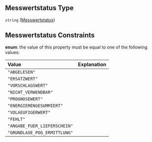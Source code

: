 ## Messwertstatus Type

`string` ([Messwertstatus](messwertstatus.md))

## Messwertstatus Constraints

**enum**: the value of this property must be equal to one of the following values:

| Value                        | Explanation |
| :--------------------------- | :---------- |
| `"ABGELESEN"`                |             |
| `"ERSATZWERT"`               |             |
| `"VORSCHLAGSWERT"`           |             |
| `"NICHT_VERWENDBAR"`         |             |
| `"PROGNOSEWERT"`             |             |
| `"ENERGIEMENGESUMMIERT"`     |             |
| `"VOLAEUFIGERWERT"`          |             |
| `"FEHLT"`                    |             |
| `"ANGABE_FUER_LIEFERSCHEIN"` |             |
| `"GRUNDLAGE_POG_ERMITTLUNG"` |             |
